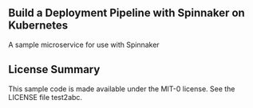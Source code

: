 ## Build a Deployment Pipeline with Spinnaker on Kubernetes

A sample microservice for use with Spinnaker

## License Summary

This sample code is made available under the MIT-0 license. See the LICENSE file test2abc.
